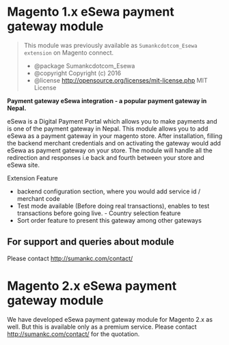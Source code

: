 # Magento 1.x eSewa payment gateway module

> This module was previously available as `Sumankcdotcom_Esewa extension` on Magento connect. 
> * @package        Sumankcdotcom_Esewa
> * @copyright      Copyright (c) 2016
> * @license        http://opensource.org/licenses/mit-license.php MIT License

**Payment gateway eSewa integration - a popular payment gateway in Nepal.**

eSewa is a Digital Payment Portal which allows you to make payments and is one of the payment gateway in Nepal. This module allows you to add eSewa as a payment gateway in your magento store. After installation, filling the backend merchant credentials and on activating the gateway would add eSewa as payment gateway on your store. The module will handle all the redirection and responses i.e back and fourth between your store and eSewa site.

Extension Feature
- backend configuration section, where you would add service id / merchant code
- Test mode available (Before doing real transactions), enables to test transactions before going live. - Country selection feature
- Sort order feature to present this gateway among other gateways

## For support and queries about module
Please contact http://sumankc.com/contact/

# Magento 2.x eSewa payment gateway module
We have developed eSewa payment gateway module for Magento 2.x as well. But this is available only as a premium service. Please contact http://sumankc.com/contact/ for the quotation.
